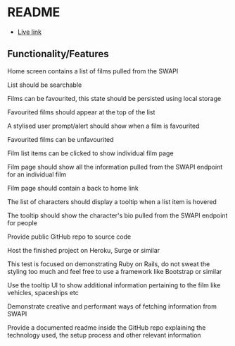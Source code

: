 # README

- [Live link](https://frozen-springs-90493.herokuapp.com)

## Functionality/Features

Home screen contains a list of films pulled from the SWAPI

List should be searchable

Films can be favourited, this state should be persisted using local storage

Favourited films should appear at the top of the list

A stylised user prompt/alert should show when a film is favourited

Favourited films can be unfavourited

Film list items can be clicked to show individual film page

Film page should show all the information pulled from the SWAPI endpoint for an individual film

Film page should contain a back to home link

The list of characters should display a tooltip when a list item is hovered

The tooltip should show the character's bio pulled from the SWAPI endpoint for people

Provide public GitHub repo to source code

Host the finished project on Heroku, Surge or similar

This test is focused on demonstrating Ruby on Rails, do not sweat the styling too much and feel free to use a framework like Bootstrap or similar

Use the tooltip UI to show additional information pertaining to the film like vehicles, spaceships etc

Demonstrate creative and performant ways of fetching information from SWAPI

Provide a documented readme inside the GitHub repo explaining the technology used, the setup process and other relevant information